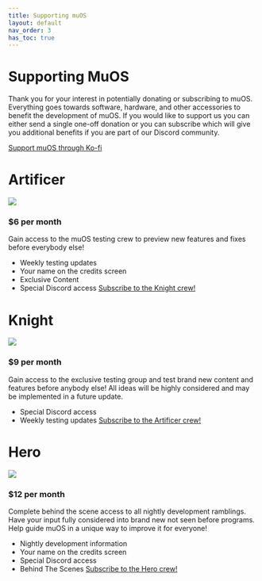 ```yaml
---
title: Supporting muOS
layout: default
nav_order: 3
has_toc: true
---
```


# Supporting MuOS
Thank you for your interest in potentially donating or subscribing to muOS. Everything goes towards software, hardware, and other accessories to benefit the development of muOS. If you would like to support us you can either send a single one-off donation or you can subscribe which will give you additional benefits if you are part of our Discord community.

[Support muOS through Ko-fi](https://ko-fi.com/xonglebongle/)

# Artificer
![](docs/docs/assets/images/donate-artificer.jpg)
### $6 per month
Gain access to the muOS testing crew to preview new features and fixes before everybody else!
  * Weekly testing updates
  * Your name on the credits screen
  * Exclusive Content
  * Special Discord access
[Subscribe to the Knight crew!](https://ko-fi.com/summary/1f8db546-b1c4-460a-8071-b5c51caba440)

# Knight
![](docs/docs/assets/images/donate-knight.jpg)
### $9 per month
Gain access to the exclusive testing group and test brand new content and features before anybody else! All ideas will be highly considered and may be implemented in a future update. 
  * Special Discord access
  * Weekly testing updates
[Subscribe to the Artificer crew!](https://ko-fi.com/summary/06452d9a-0046-42c2-8b2b-78290ef6c1ce)

# Hero
![](docs/docs/assets/images/donate-hero.jpg)
### $12 per month
Complete behind the scene access to all nightly development ramblings. Have your input fully considered into brand new not seen before programs. Help guide muOS in a unique way to improve it for everyone!
  * Nightly development information
  * Your name on the credits screen
  * Special Discord access
  *  Behind The Scenes
[Subscribe to the Hero crew!](https://ko-fi.com/summary/8d9e9924-fb00-468f-a178-18d33be9bb54)